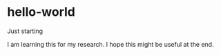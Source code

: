 # hello-world
Just starting

I am learning this for my research.
I hope this might be useful at the end. 
